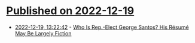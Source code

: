 # [Published on 2022-12-19](index.md)

* [2022-12-19, 13:22:42](https://news.ycombinator.com/item?id=34051721) - [Who Is Rep.-Elect George Santos? His Résumé May Be Largely Fiction](https://www.nytimes.com/2022/12/19/nyregion/george-santos-ny-republicans.html)

